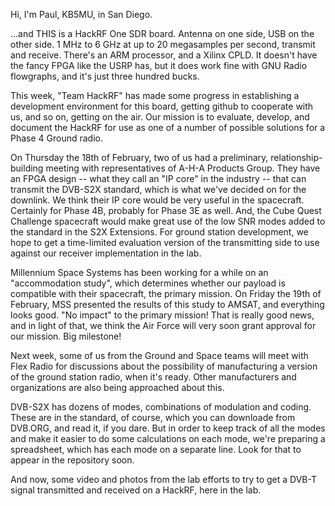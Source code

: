 Hi, I'm Paul, KB5MU, in San Diego.

...and THIS is a HackRF One SDR board. Antenna on one side,  USB on the other side. 1 MHz to 6 GHz at up to 20 megasamples per second, transmit and receive. There's an ARM processor, and a Xilinx CPLD. It doesn't have the fancy FPGA like the USRP has, but it does work fine with GNU Radio flowgraphs, and it's  just three hundred bucks.

This week, "Team HackRF" has made some progress in establishing a development environment for this board, getting github to cooperate with us, and so on, getting on the air. Our mission is to evaluate, develop, and document the HackRF for use as one of a number of possible solutions for a Phase 4 Ground radio. 

On Thursday the 18th of February, two of us had a preliminary, relationship-building meeting with representatives of A-H-A Products Group. They have an FPGA design -- what they call an "IP core" in the industry -- that can transmit the DVB-S2X standard, which is what we've decided on for the downlink.  We think their IP core would be very useful in the spacecraft. Certainly for Phase 4B, probably for Phase 3E as well. And, the Cube Quest Challenge spacecraft would make great use of the low SNR modes added to the standard in the S2X Extensions. For ground station development, we hope to get a time-limited evaluation version of the transmitting side to use against our receiver implementation in the lab.

Millennium Space Systems has been working for a while on an "accommodation study", which determines whether our payload is compatible with their spacecraft, the primary mission. On Friday the 19th of February, MSS presented the results of this study to AMSAT, and everything looks good. "No impact" to the primary mission! That is really good news, and in light of that, we think the Air Force will very soon grant approval for our mission. Big milestone!

Next week, some of us from the Ground and Space teams will meet with Flex Radio for discussions about the possibility of manufacturing a version of the ground station radio, when it's ready. Other manufacturers and organizations are also being approached about this.

DVB-S2X has dozens of modes, combinations of modulation and coding. These are  in the standard, of course, which you can downloade from DVB.ORG, and read it, if you dare. But in order to keep track of all the modes and make it easier to do some calculations on each mode, we're preparing a spreadsheet, which has each mode on a separate line. Look for that to appear in the repository soon.

And now, some video and photos from the lab efforts to try to get a DVB-T signal transmitted and received on a HackRF, here in the lab.
